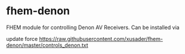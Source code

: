 fhem-denon
==========

FHEM module for controlling Denon AV Receivers. Can be installed via

update force https://raw.githubusercontent.com/xusader/fhem-denon/master/controls_denon.txt
 

